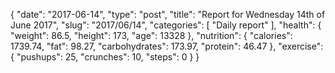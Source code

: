 {
    "date": "2017-06-14",
    "type": "post",
    "title": "Report for Wednesday 14th of June 2017",
    "slug": "2017\/06\/14",
    "categories": [
        "Daily report"
    ],
    "health": {
        "weight": 86.5,
        "height": 173,
        "age": 13328
    },
    "nutrition": {
        "calories": 1739.74,
        "fat": 98.27,
        "carbohydrates": 173.97,
        "protein": 46.47
    },
    "exercise": {
        "pushups": 25,
        "crunches": 10,
        "steps": 0
    }
}
